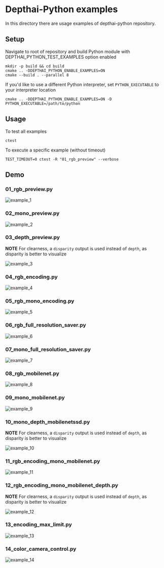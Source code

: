 # Depthai-Python examples

In this directory there are usage examples of depthai-python repository. 

## Setup

Navigate to root of repository and build Python module with DEPTHAI_PYTHON_TEST_EXAMPLES option enabled

```
mkdir -p build && cd build
cmake .. -DDEPTHAI_PYTHON_ENABLE_EXAMPLES=ON
cmake --build . --parallel 8
```

If you'd like to use a different Python interpreter, set `PYTHON_EXECUTABLE` to your interpreter location

```
cmake .. -DDEPTHAI_PYTHON_ENABLE_EXAMPLES=ON -D PYTHON_EXECUTABLE=/path/to/python
```

## Usage

To test all examples
```
ctest
```

To execute a specific example (without timeout)
```
TEST_TIMEOUT=0 ctest -R "01_rgb_preview" --verbose
```

## Demo

### 01_rgb_preview.py
![example_1](https://user-images.githubusercontent.com/5244214/104040973-9afd2800-51d8-11eb-8fe6-52649069ded5.gif)

### 02_mono_preview.py
![example_2](https://user-images.githubusercontent.com/5244214/104040960-959fdd80-51d8-11eb-8bde-fd706b5c8670.gif)

### 03_depth_preview.py

**NOTE** For clearness, a `disparity` output is used instead of `depth`, as disparity is better to visualize

![example_3](https://user-images.githubusercontent.com/5244214/104055993-fdadee00-51ef-11eb-9c52-882e1b0e734b.gif)

### 04_rgb_encoding.py
![example_4](https://user-images.githubusercontent.com/5244214/104040930-8f116600-51d8-11eb-888a-88272c34aed4.gif)

### 05_rgb_mono_encoding.py
![example_5](https://user-images.githubusercontent.com/5244214/104040921-8d47a280-51d8-11eb-9bc1-d809ec6cd9f6.gif)

### 06_rgb_full_resolution_saver.py
![example_6](https://user-images.githubusercontent.com/5244214/104040908-8882ee80-51d8-11eb-8817-1c8dca320f2b.gif)

### 07_mono_full_resolution_saver.py
![example_7](https://user-images.githubusercontent.com/5244214/104040905-86209480-51d8-11eb-9e15-5fe94aba7b69.gif)

### 08_rgb_mobilenet.py
![example_8](https://user-images.githubusercontent.com/5244214/112524084-b58a7a80-8d9f-11eb-9389-e17b0ea40338.gif)

### 09_mono_mobilenet.py
![example_9](https://user-images.githubusercontent.com/5244214/104040898-8456d100-51d8-11eb-9498-e316b71d41e6.gif)

### 10_mono_depth_mobilenetssd.py

**NOTE** For clearness, a `disparity` output is used instead of `depth`, as disparity is better to visualize

![example_10](https://user-images.githubusercontent.com/5244214/104056108-35b53100-51f0-11eb-9677-63e5fb5bcb83.gif)

### 11_rgb_encoding_mono_mobilenet.py
![example_11](https://user-images.githubusercontent.com/5244214/104740909-cb007a00-5748-11eb-8250-c07ee6bf980a.gif)

### 12_rgb_encoding_mono_mobilenet_depth.py

**NOTE** For clearness, a `disparity` output is used instead of `depth`, as disparity is better to visualize

![example_12](https://user-images.githubusercontent.com/5244214/104741001-e9667580-5748-11eb-92d3-39dd726b0992.gif)

### 13_encoding_max_limit.py
![example_13](https://user-images.githubusercontent.com/5244214/104741072-0307bd00-5749-11eb-97f3-9422c8b0d8da.gif)

### 14_color_camera_control.py
![example_14](https://user-images.githubusercontent.com/5244214/104741150-187ce700-5749-11eb-8bd5-3d4f37d2d22a.gif)
